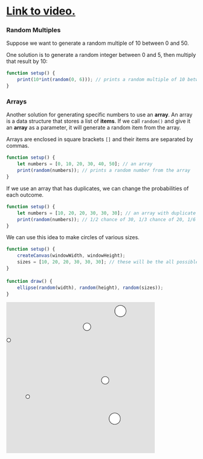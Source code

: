 # [Link to video.](https://www.youtube.com/watch?v=T3opYLmvF94&list=PLVD25niNi0BnaCreJK38l1-MVGhOFi4Mh)

### Random Multiples

Suppose we want to generate a random multiple of 10 between 0 and 50.

One solution is to generate a random integer between 0 and 5, then multiply that result by 10:

```js
function setup() {
    print(10*int(random(0, 6))); // prints a random multiple of 10 between 0 and 50
}
```

### Arrays

Another solution for generating specific numbers to use an **array**. An array is a data structure that stores a list of **items**. If we call `random()` and give it an **array** as a parameter, it will generate a random item from the array.

Arrays are enclosed in square brackets `[]` and their items are separated by commas.

```js
function setup() {
    let numbers = [0, 10, 20, 30, 40, 50]; // an array
    print(random(numbers)); // prints a random number from the array
}
```

If we use an array that has duplicates, we can change the probabilities of each outcome.

```js
function setup() {
    let numbers = [10, 20, 20, 30, 30, 30]; // an array with duplicate items
    print(random(numbers)); // 1/2 chance of 30, 1/3 chance of 20, 1/6 chance of 10
}
```

We can use this idea to make circles of various sizes.

```js
function setup() {
    createCanvas(windowWidth, windowHeight);
    sizes = [10, 20, 20, 30, 30, 30]; // these will be the all possible sizes for the circles
}

function draw() {
    ellipse(random(width), random(height), random(sizes));
}
```

![](../../Images/array_bubbles.gif)
